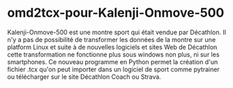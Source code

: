 # omd2tcx-pour-Kalenji-Onmove-500
Kalenji-Onmove-500 est une montre sport qui était vendue par Décathlon. Il n'y a pas de possibilité de transformer les données de la montre sur une platform Linux et suite à de nouvelles logiciels et sites Web de Décathlon cette transformation ne fonctionne plus sous windows non plus, ni sur les smartphones. Ce nouveau programme en Python permet la création d'un fichier .tcx qu'on peut importer dans un logiciel de sport comme pytrainer ou télécharger sur le site Décathlon Coach ou Strava.

